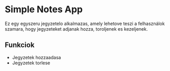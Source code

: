 # Simple Notes App

Ez egy egyszeru jegyzetelo alkalmazas, amely lehetove teszi a felhasználok szamara, hogy jegyzeteket adjanak hozza, toroljenek es kezeljenek.

## Funkciok

- Jegyzetek hozzaadasa
- Jegyzetek torlese